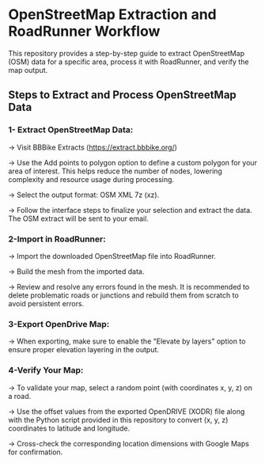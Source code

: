 # OpenStreetMap Extraction and RoadRunner Workflow
This repository provides a step-by-step guide to extract OpenStreetMap (OSM) data for a specific area, process it with RoadRunner, and verify the map output.

## Steps to Extract and Process OpenStreetMap Data

### 1- Extract OpenStreetMap Data:

-> Visit BBBike Extracts (https://extract.bbbike.org/)

-> Use the Add points to polygon option to define a custom polygon for your area of interest. This helps reduce the number of nodes, lowering complexity and resource usage during processing.

-> Select the output format: OSM XML 7z (xz).

-> Follow the interface steps to finalize your selection and extract the data. The OSM extract will be sent to your email.

### 2-Import in RoadRunner:
-> Import the downloaded OpenStreetMap file into RoadRunner.

-> Build the mesh from the imported data.

-> Review and resolve any errors found in the mesh. It is recommended to delete problematic roads or junctions and rebuild them from scratch to avoid persistent errors.

### 3-Export OpenDrive Map:
-> When exporting, make sure to enable the "Elevate by layers" option to ensure proper elevation layering in the output.

### 4-Verify Your Map:
-> To validate your map, select a random point (with coordinates x, y, z) on a road.

-> Use the offset values from the exported OpenDRIVE (XODR) file along with the Python script provided in this repository to convert (x, y, z) coordinates to latitude and longitude.

-> Cross-check the corresponding location dimensions with Google Maps for confirmation.

